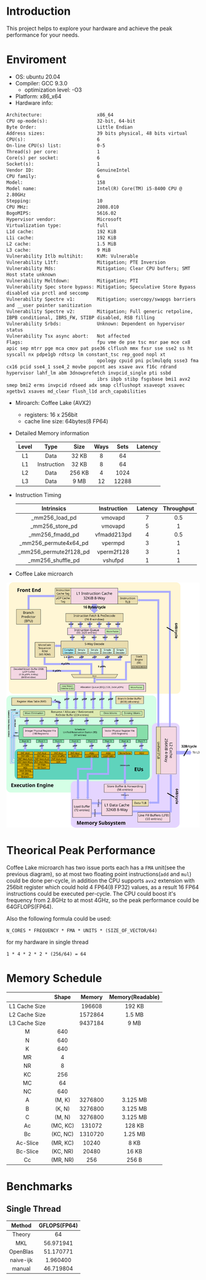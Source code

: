 # Introduction

This project helps to explore your hardware and achieve the peak performance for your needs.

# Enviroment

- OS: ubuntu 20.04
- Compiler: GCC 9.3.0
  - optimization level: -O3
- Platform: x86_x64
- Hardware info:

```
Architecture:                    x86_64
CPU op-mode(s):                  32-bit, 64-bit
Byte Order:                      Little Endian
Address sizes:                   39 bits physical, 48 bits virtual
CPU(s):                          6
On-line CPU(s) list:             0-5
Thread(s) per core:              1
Core(s) per socket:              6
Socket(s):                       1
Vendor ID:                       GenuineIntel
CPU family:                      6
Model:                           158
Model name:                      Intel(R) Core(TM) i5-8400 CPU @ 2.80GHz
Stepping:                        10
CPU MHz:                         2808.010
BogoMIPS:                        5616.02
Hypervisor vendor:               Microsoft
Virtualization type:             full
L1d cache:                       192 KiB
L1i cache:                       192 KiB
L2 cache:                        1.5 MiB
L3 cache:                        9 MiB
Vulnerability Itlb multihit:     KVM: Vulnerable
Vulnerability L1tf:              Mitigation; PTE Inversion
Vulnerability Mds:               Mitigation; Clear CPU buffers; SMT Host state unknown
Vulnerability Meltdown:          Mitigation; PTI
Vulnerability Spec store bypass: Mitigation; Speculative Store Bypass disabled via prctl and seccomp
Vulnerability Spectre v1:        Mitigation; usercopy/swapgs barriers and __user pointer sanitization
Vulnerability Spectre v2:        Mitigation; Full generic retpoline, IBPB conditional, IBRS_FW, STIBP disabled, RSB filling
Vulnerability Srbds:             Unknown: Dependent on hypervisor status
Vulnerability Tsx async abort:   Not affected
Flags:                           fpu vme de pse tsc msr pae mce cx8 apic sep mtrr pge mca cmov pat pse36 clflush mmx fxsr sse sse2 ss ht syscall nx pdpe1gb rdtscp lm constant_tsc rep_good nopl xt
                                 opology cpuid pni pclmulqdq ssse3 fma cx16 pcid sse4_1 sse4_2 movbe popcnt aes xsave avx f16c rdrand hypervisor lahf_lm abm 3dnowprefetch invpcid_single pti ssbd
                                 ibrs ibpb stibp fsgsbase bmi1 avx2 smep bmi2 erms invpcid rdseed adx smap clflushopt xsaveopt xsavec xgetbv1 xsaves md_clear flush_l1d arch_capabilities
```

- Miroarch: Coffee Lake (AVX2)

  - registers: 16 x 256bit
  - cache line size: 64bytes(8 FP64)

- Detailed Memory information

  | Level |    Type     |  Size  | Ways | Sets  | Latency |
  | :---: | :---------: | :----: | :--: | :---: | :-----: |
  |  L1   |    Data     | 32 KB  |  8   |  64   |
  |  L1   | Instruction | 32 KB  |  8   |  64   |
  |  L2   |    Data     | 256 KB |  4   | 1024  |
  |  L3   |    Data     |  9 MB  |  12  | 12288 |

- Instruction Timing

  |       Intrinsics        | Instruction | Latency | Throughput |
  | :---------------------: | :---------: | :-----: | :--------: |
  |     \_mm256_load_pd     |   vmovapd   |    7    |    0.5     |
  |    \_mm256_store_pd     |   vmovapd   |    5    |     1      |
  |    \_mm256_fmadd_pd     | vfmadd213pd |    4    |    0.5     |
  | \_mm256_permute4x64_pd  |   vpermpd   |    3    |     1      |
  | \_mm256_permute2f128_pd | vperm2f128  |    3    |     1      |
  |   \_mm256_shuffle_pd    |   vshufpd   |    1    |     1      |

- Coffee Lake microarch

![coffee lake microarch](./images/skylake_block_diagram.svg)

# Theorical Peak Performance

Coffee Lake microarch has two issue ports each has a `FMA` unit(see the previous diagram), so at most two floating point instructions(`add` and `mul`) could be done per-cycle, in addition the CPU supports `avx2` extension with 256bit register which could hold 4 FP64(8 FP32) values, as a result 16 FP64 instructions could be executed per-cycle. The CPU could boost it's frequency from 2.8GHz to at most 4GHz, so the peak performance could be 64GFLOPS(FP64).

Also the following formula could be used:

```
N_CORES * FREQUENCY * FMA * UNITS * (SIZE_OF_VECTOR/64)
```

for my hardware in single thread

```
1 * 4 * 2 * 2 * (256/64) = 64
```

# Memory Schedule

|               |  Shape   | Memory  | Memory(Readable) |
| :-----------: | :------: | :-----: | :--------------: |
| L1 Cache Size |          | 196608  |      192 KB      |
| L2 Cache Size |          | 1572864 |      1.5 MB      |
| L3 Cache Size |          | 9437184 |       9 MB       |
|       M       |   640    |         |                  |
|       N       |   640    |         |                  |
|       K       |   640    |         |                  |
|      MR       |    4     |         |                  |
|      NR       |    8     |         |                  |
|      KC       |   256    |         |                  |
|      MC       |    64    |         |                  |
|      NC       |   640    |         |                  |
|       A       |  (M, K)  | 3276800 |     3.125 MB     |
|       B       |  (K, N)  | 3276800 |     3.125 MB     |
|       C       |  (M, N)  | 3276800 |     3.125 MB     |
|      Ac       | (MC, KC) | 131072  |      128 KB      |
|      Bc       | (KC, NC) | 1310720 |     1.25 MB      |
|   Ac-Slice    | (MR, KC) |  10240  |       8 KB       |
|   Bc-Slice    | (KC, NR) |  20480  |      16 KB       |
|      Cc       | (MR, NR) |   256   |      256 B       |

# Benchmarks

## Single Thread

|  Method   | GFLOPS(FP64) |
| :-------: | :----------: |
|  Theory   |      64      |
|    MKL    |  56.971941   |
| OpenBlas  |  51.170771   |
| naive-ijk |   1.960400   |
|  manual   |  46.719804   |

